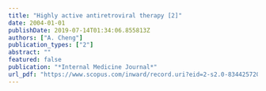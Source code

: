 ```yaml
---
title: "Highly active antiretroviral therapy [2]"
date: 2004-01-01
publishDate: 2019-07-14T01:34:06.855813Z
authors: ["A. Cheng"]
publication_types: ["2"]
abstract: ""
featured: false
publication: "*Internal Medicine Journal*"
url_pdf: "https://www.scopus.com/inward/record.uri?eid=2-s2.0-8344257206&partnerID=40&md5=82176a4edd627b0d4fb385f6435eb7e1 http://onlinelibrary.wiley.com/store/10.1111/j.1445-5994.2004.00677.x/asset/j.1445-5994.2004.00677.x.pdf?v=1&t=iwh858ue&s=0782a54693ce15341203313342d7b988d1efced8"
---
```


